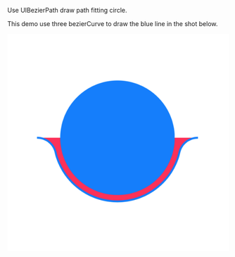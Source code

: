 Use UIBezierPath draw path fitting circle.

This demo use three bezierCurve to draw the blue line in the shot below.

![](snapshot.png)